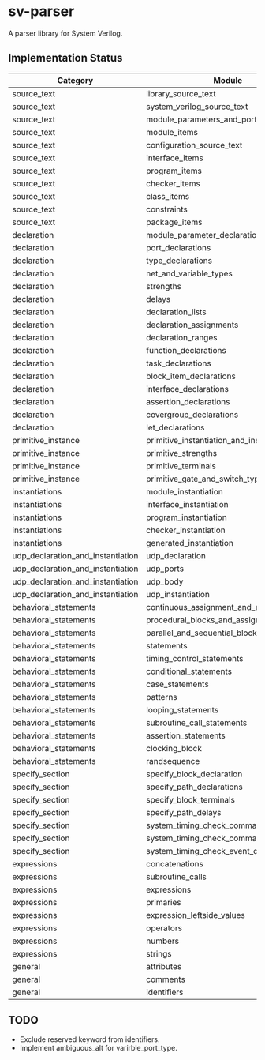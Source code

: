 # sv-parser
A parser library for System Verilog.

## Implementation Status

| Category                          | Module                                | Type | Parser | Test |
| --------------------------------- | ------------------------------------- | ---- | ------ | ---- |
| source_text                       | library_source_text                   | x    | x      | x    |
| source_text                       | system_verilog_source_text            | x    | x      |      |
| source_text                       | module_parameters_and_ports           | x    | x      |      |
| source_text                       | module_items                          | x    | x      |      |
| source_text                       | configuration_source_text             | x    | x      |      |
| source_text                       | interface_items                       | x    | x      |      |
| source_text                       | program_items                         | x    | x      |      |
| source_text                       | checker_items                         | x    | x      |      |
| source_text                       | class_items                           | x    | x      |      |
| source_text                       | constraints                           | x    | x      |      |
| source_text                       | package_items                         | x    | x      |      |
| declaration                       | module_parameter_declarations         | x    | x      |      |
| declaration                       | port_declarations                     | x    | x      |      |
| declaration                       | type_declarations                     | x    | x      |      |
| declaration                       | net_and_variable_types                | x    | x      |      |
| declaration                       | strengths                             | x    | x      | x    |
| declaration                       | delays                                | x    | x      |      |
| declaration                       | declaration_lists                     | x    | x      |      |
| declaration                       | declaration_assignments               | x    | x      |      |
| declaration                       | declaration_ranges                    | x    | x      |      |
| declaration                       | function_declarations                 | x    | x      |      |
| declaration                       | task_declarations                     | x    | x      |      |
| declaration                       | block_item_declarations               | x    | x      |      |
| declaration                       | interface_declarations                | x    | x      |      |
| declaration                       | assertion_declarations                | x    | x      |      |
| declaration                       | covergroup_declarations               | x    | x      |      |
| declaration                       | let_declarations                      | x    | x      |      |
| primitive_instance                | primitive_instantiation_and_instances | x    | x      |      |
| primitive_instance                | primitive_strengths                   | x    | x      | x    |
| primitive_instance                | primitive_terminals                   | x    | x      |      |
| primitive_instance                | primitive_gate_and_switch_types       | x    | x      | x    |
| instantiations                    | module_instantiation                  | x    | x      |      |
| instantiations                    | interface_instantiation               | x    | x      |      |
| instantiations                    | program_instantiation                 | x    | x      |      |
| instantiations                    | checker_instantiation                 | x    | x      |      |
| instantiations                    | generated_instantiation               | x    | x      |      |
| udp_declaration_and_instantiation | udp_declaration                       | x    | x      |      |
| udp_declaration_and_instantiation | udp_ports                             | x    | x      |      |
| udp_declaration_and_instantiation | udp_body                              | x    | x      |      |
| udp_declaration_and_instantiation | udp_instantiation                     | x    | x      |      |
| behavioral_statements             | continuous_assignment_and_net_alias   | x    | x      |      |
| behavioral_statements             | procedural_blocks_and_assignments     | x    | x      |      |
| behavioral_statements             | parallel_and_sequential_blocks        | x    | x      |      |
| behavioral_statements             | statements                            | x    | x      |      |
| behavioral_statements             | timing_control_statements             | x    | x      |      |
| behavioral_statements             | conditional_statements                | x    | x      |      |
| behavioral_statements             | case_statements                       | x    | x      |      |
| behavioral_statements             | patterns                              | x    | x      |      |
| behavioral_statements             | looping_statements                    | x    | x      |      |
| behavioral_statements             | subroutine_call_statements            | x    | x      |      |
| behavioral_statements             | assertion_statements                  | x    | x      |      |
| behavioral_statements             | clocking_block                        | x    | x      |      |
| behavioral_statements             | randsequence                          | x    | x      |      |
| specify_section                   | specify_block_declaration             | x    | x      |      |
| specify_section                   | specify_path_declarations             | x    | x      |      |
| specify_section                   | specify_block_terminals               | x    | x      |      |
| specify_section                   | specify_path_delays                   | x    | x      |      |
| specify_section                   | system_timing_check_commands          | x    | x      |      |
| specify_section                   | system_timing_check_command_arguments | x    | x      |      |
| specify_section                   | system_timing_check_event_definitions | x    | x      |      |
| expressions                       | concatenations                        | x    | x      |      |
| expressions                       | subroutine_calls                      | x    | x      |      |
| expressions                       | expressions                           | x    | x      |      |
| expressions                       | primaries                             | x    | x      |      |
| expressions                       | expression_leftside_values            | x    | x      | x    |
| expressions                       | operators                             | x    | x      | x    |
| expressions                       | numbers                               | x    | x      | x    |
| expressions                       | strings                               | x    | x      | x    |
| general                           | attributes                            | x    | x      | x    |
| general                           | comments                              | x    | x      | x    |
| general                           | identifiers                           | x    | x      | x    |

## TODO

* Exclude reserved keyword from identifiers.
* Implement ambiguous_alt for varirble_port_type.
